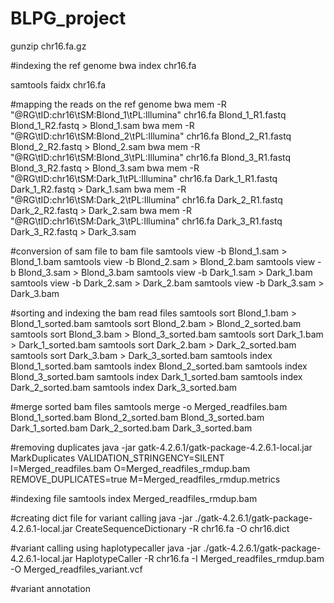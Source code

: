 # BLPG_project
gunzip chr16.fa.gz

#indexing the ref genome
bwa index chr16.fa

samtools faidx chr16.fa

#mapping the reads on the ref genome
bwa mem -R "@RG\tID:chr16\tSM:Blond_1\tPL:Illumina" chr16.fa Blond_1_R1.fastq Blond_1_R2.fastq > Blond_1.sam
bwa mem -R "@RG\tID:chr16\tSM:Blond_2\tPL:Illumina" chr16.fa Blond_2_R1.fastq Blond_2_R2.fastq > Blond_2.sam
bwa mem -R "@RG\tID:chr16\tSM:Blond_3\tPL:Illumina" chr16.fa Blond_3_R1.fastq Blond_3_R2.fastq > Blond_3.sam
bwa mem -R "@RG\tID:chr16\tSM:Dark_1\tPL:Illumina" chr16.fa Dark_1_R1.fastq Dark_1_R2.fastq > Dark_1.sam
bwa mem -R "@RG\tID:chr16\tSM:Dark_2\tPL:Illumina" chr16.fa Dark_2_R1.fastq Dark_2_R2.fastq > Dark_2.sam
bwa mem -R "@RG\tID:chr16\tSM:Dark_3\tPL:Illumina" chr16.fa Dark_3_R1.fastq Dark_3_R2.fastq > Dark_3.sam

#conversion of sam file to bam file
samtools view -b Blond_1.sam > Blond_1.bam
samtools view -b Blond_2.sam > Blond_2.bam
samtools view -b Blond_3.sam > Blond_3.bam
samtools view -b Dark_1.sam > Dark_1.bam
samtools view -b Dark_2.sam > Dark_2.bam
samtools view -b Dark_3.sam > Dark_3.bam

#sorting and indexing the bam read files
samtools sort Blond_1.bam > Blond_1_sorted.bam
samtools sort Blond_2.bam > Blond_2_sorted.bam
samtools sort Blond_3.bam > Blond_3_sorted.bam
samtools sort Dark_1.bam > Dark_1_sorted.bam
samtools sort Dark_2.bam > Dark_2_sorted.bam
samtools sort Dark_3.bam > Dark_3_sorted.bam
samtools index Blond_1_sorted.bam
samtools index Blond_2_sorted.bam
samtools index Blond_3_sorted.bam
samtools index Dark_1_sorted.bam
samtools index Dark_2_sorted.bam
samtools index Dark_3_sorted.bam

#merge sorted bam files
samtools merge -o Merged_readfiles.bam Blond_1_sorted.bam Blond_2_sorted.bam Blond_3_sorted.bam Dark_1_sorted.bam Dark_2_sorted.bam Dark_3_sorted.bam

#removing duplicates
java -jar gatk-4.2.6.1/gatk-package-4.2.6.1-local.jar MarkDuplicates VALIDATION_STRINGENCY=SILENT I=Merged_readfiles.bam O=Merged_readfiles_rmdup.bam REMOVE_DUPLICATES=true M=Merged_readfiles_rmdup.metrics

#indexing file
samtools index Merged_readfiles_rmdup.bam

#creating dict file for variant calling
java -jar ./gatk-4.2.6.1/gatk-package-4.2.6.1-local.jar CreateSequenceDictionary -R chr16.fa -O chr16.dict

#variant calling using haplotypecaller
java -jar ./gatk-4.2.6.1/gatk-package-4.2.6.1-local.jar HaplotypeCaller -R chr16.fa -I Merged_readfiles_rmdup.bam -O Merged_readfiles_variant.vcf

#variant annotation







